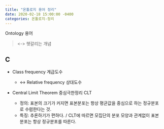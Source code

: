 ```yaml
---
title: "온톨로지 용어 정리"
date: 2020-02-18 15:00:00 -0400
categories: 온톨로지-정리
---
```

Ontology 용어

> <-> 헷갈리는 개념

## C 
* Class frequency 계급도수
  + <-> Relative frequency 상대도수
  
* Central Limit Theorem 중심극한정리 CLT
  + 정의: 표본의 크기가 커지면 표본분포는 항상 평균값을 중심으로 하는 정규분포로 수렴한다는 것.
  + 특징: 추론하기가 편하다. / CLT에 따르면 모집단의 분포 모양과 관계없이 표본분포는 항상 정규분포를 따른다. 

